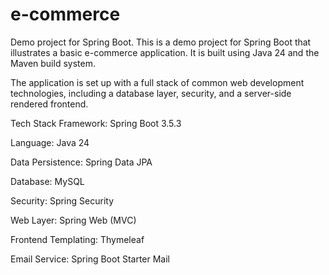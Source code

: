 # e-commerce
Demo project for Spring Boot.
This is a demo project for Spring Boot that illustrates a basic e-commerce application. It is built using Java 24 and the Maven build system.

The application is set up with a full stack of common web development technologies, including a database layer, security, and a server-side rendered frontend.

Tech Stack
Framework: Spring Boot 3.5.3

Language: Java 24

Data Persistence: Spring Data JPA

Database: MySQL

Security: Spring Security

Web Layer: Spring Web (MVC)

Frontend Templating: Thymeleaf

Email Service: Spring Boot Starter Mail
